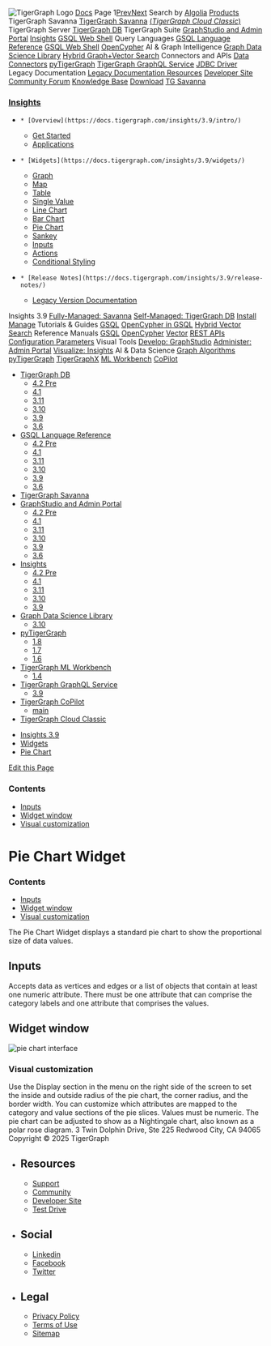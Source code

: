 ![TigerGraph Logo](https://www.tigergraph.com/wp-content/uploads/2020/05/TG_LOGO.svg) [Docs](https://docs.tigergraph.com/home)
Page 1[Prev](https://docs.tigergraph.com/insights/3.9/widgets/pie-chart)[Next](https://docs.tigergraph.com/insights/3.9/widgets/pie-chart)
Search by [Algolia](https://www.algolia.com/docsearch)
[Products](https://docs.tigergraph.com/insights/3.9/widgets/pie-chart)
TigerGraph Savanna
[TigerGraph Savanna](https://docs.tigergraph.com/savanna/main/overview/) [(_TigerGraph Cloud Classic_)](https://docs.tigergraph.com/cloud/main/start/overview)
TigerGraph Server
[TigerGraph DB](https://docs.tigergraph.com/tigergraph-server/4.2/intro/)
TigerGraph Suite
[GraphStudio and Admin Portal](https://docs.tigergraph.com/gui/4.2/intro/) [Insights](https://docs.tigergraph.com/insights/4.2/intro/) [GSQL Web Shell](https://docs.tigergraph.com/tigergraph-server/current/gsql-shell/web)
Query Languages
[GSQL Language Reference](https://docs.tigergraph.com/gsql-ref/4.2/intro/) [GSQL Web Shell](https://docs.tigergraph.com/tigergraph-server/current/gsql-shell/web) [OpenCypher](https://docs.tigergraph.com/gsql-ref/current/opencypher-in-gsql)
AI & Graph Intelligence
[Graph Data Science Library](https://docs.tigergraph.com/graph-ml/3.10/intro/) [Hybrid Graph+Vector Search](https://docs.tigergraph.com/gsql-ref/current/vector/)
Connectors and APIs
[Data Connectors](https://docs.tigergraph.com/tigergraph-server/current/data-loading) [pyTigerGraph](https://docs.tigergraph.com/pytigergraph/1.8/intro/) [TigerGraph GraphQL Service](https://docs.tigergraph.com/graphql/3.9/) [JDBC Driver](https://github.com/tigergraph/ecosys/tree/master/tools/etl/tg-jdbc-driver)
Legacy Documentation
[ Legacy Documentation ](https://docs-legacy.tigergraph.com)
[Resources](https://docs.tigergraph.com/insights/3.9/widgets/pie-chart)
[Developer Site](https://dev.tigergraph.com/) [Community Forum](https://community.tigergraph.com/) [Knowledge Base](https://tigergraph.freshdesk.com/support/solutions)
[Download](https://dl.tigergraph.com)
[ TG Savanna](https://savanna.tgcloud.io)
### [Insights](https://docs.tigergraph.com/insights/3.9/intro/)
  *     * [Overview](https://docs.tigergraph.com/insights/3.9/intro/)
    * [Get Started](https://docs.tigergraph.com/insights/3.9/intro/get-started)
    * [Applications](https://docs.tigergraph.com/insights/3.9/intro/applications)
  *     * [Widgets](https://docs.tigergraph.com/insights/3.9/widgets/)
      * [Graph](https://docs.tigergraph.com/insights/3.9/widgets/graph-widget)
      * [Map](https://docs.tigergraph.com/insights/3.9/widgets/map-widget)
      * [Table](https://docs.tigergraph.com/insights/3.9/widgets/table-widget)
      * [Single Value](https://docs.tigergraph.com/insights/3.9/widgets/single-value)
      * [Line Chart](https://docs.tigergraph.com/insights/3.9/widgets/line-chart)
      * [Bar Chart](https://docs.tigergraph.com/insights/3.9/widgets/bar-chart)
      * [Pie Chart](https://docs.tigergraph.com/insights/3.9/widgets/pie-chart)
      * [Sankey](https://docs.tigergraph.com/insights/3.9/widgets/sankey)
      * [Inputs](https://docs.tigergraph.com/insights/3.9/widgets/inputs)
    * [Actions](https://docs.tigergraph.com/insights/3.9/widgets/actions)
    * [Conditional Styling](https://docs.tigergraph.com/insights/3.9/widgets/conditional-styling)
  *     * [Release Notes](https://docs.tigergraph.com/insights/3.9/release-notes/)
    * [Legacy Version Documentation](https://docs.tigergraph.com/insights/3.9/release-notes/legacy-tg-versions)


Insights 3.9
[Fully-Managed: Savanna](https://docs.tigergraph.com/savanna/main/overview/)
[Self-Managed: TigerGraph DB](https://docs.tigergraph.com/tigergraph-server/4.2/intro/)
[Install](https://docs.tigergraph.com/tigergraph-server/current/getting-started/) [Manage](https://docs.tigergraph.com/tigergraph-server/current/system-management/)
Tutorials & Guides
[GSQL](https://github.com/tigergraph/ecosys/blob/master/tutorials/GSQL.md) [OpenCypher in GSQL](https://github.com/tigergraph/ecosys/blob/master/tutorials/Cypher.md) [Hybrid Vector Search](https://github.com/tigergraph/ecosys/blob/master/tutorials/VectorSearch.md)
Reference Manuals
[GSQL](https://docs.tigergraph.com/gsql-ref/4.2/intro/) [OpenCypher](https://docs.tigergraph.com/gsql-ref/current/opencypher-in-gsql/) [Vector](https://docs.tigergraph.com/gsql-ref/current/vector/) [REST APIs](https://docs.tigergraph.com/tigergraph-server/current/api/) [Configuration Parameters](https://docs.tigergraph.com/tigergraph-server/current/reference/configuration-parameters)
Visual Tools
[Develop: GraphStudio](https://docs.tigergraph.com/gui/4.2/intro/) [Administer: Admin Portal](https://docs.tigergraph.com/gui/4.2/intro/) [Visualize: Insights](https://docs.tigergraph.com/insights/4.2/intro/)
AI & Data Science
[Graph Algorithms](https://docs.tigergraph.com/graph-ml/3.10/intro/) [pyTigerGraph](https://docs.tigergraph.com/pytigergraph/1.8/intro/) [TigerGraphX](https://github.com/tigergraph/ecosys/blob/master/tutorials/TigerGraphX.md) [ML Workbench](https://docs.tigergraph.com/ml-workbench/1.4/intro/) [CoPilot](https://docs.tigergraph.com/tg-copilot/intro/)
  * [TigerGraph DB](https://docs.tigergraph.com/tigergraph-server/4.2/intro/)
    * [4.2 Pre](https://docs.tigergraph.com/tigergraph-server/4.2/intro/)
    * [4.1](https://docs.tigergraph.com/tigergraph-server/4.1/intro/)
    * [3.11](https://docs.tigergraph.com/tigergraph-server/3.11/intro/)
    * [3.10](https://docs.tigergraph.com/tigergraph-server/3.10/intro/)
    * [3.9](https://docs.tigergraph.com/tigergraph-server/3.9/intro/)
    * [3.6](https://docs.tigergraph.com/tigergraph-server/3.6/intro/)
  * [GSQL Language Reference](https://docs.tigergraph.com/gsql-ref/4.2/intro/)
    * [4.2 Pre](https://docs.tigergraph.com/gsql-ref/4.2/intro/)
    * [4.1](https://docs.tigergraph.com/gsql-ref/4.1/intro/)
    * [3.11](https://docs.tigergraph.com/gsql-ref/3.11/intro/)
    * [3.10](https://docs.tigergraph.com/gsql-ref/3.10/intro/)
    * [3.9](https://docs.tigergraph.com/gsql-ref/3.9/intro/)
    * [3.6](https://docs.tigergraph.com/gsql-ref/3.6/intro/intro)
  * [TigerGraph Savanna](https://docs.tigergraph.com/savanna/main/overview/)
  * [GraphStudio and Admin Portal](https://docs.tigergraph.com/gui/4.2/intro/)
    * [4.2 Pre](https://docs.tigergraph.com/gui/4.2/intro/)
    * [4.1](https://docs.tigergraph.com/gui/4.1/intro/)
    * [3.11](https://docs.tigergraph.com/gui/3.11/intro/)
    * [3.10](https://docs.tigergraph.com/gui/3.10/intro/)
    * [3.9](https://docs.tigergraph.com/gui/3.9/intro/)
    * [3.6](https://docs.tigergraph.com/gui/3.6/graphstudio/overview)
  * [Insights](https://docs.tigergraph.com/insights/4.2/intro/)
    * [4.2 Pre](https://docs.tigergraph.com/insights/4.2/intro/)
    * [4.1](https://docs.tigergraph.com/insights/4.1/intro/)
    * [3.11](https://docs.tigergraph.com/insights/3.11/intro/)
    * [3.10](https://docs.tigergraph.com/insights/3.10/intro/)
    * [3.9](https://docs.tigergraph.com/insights/3.9/intro/)
  * [Graph Data Science Library](https://docs.tigergraph.com/graph-ml/3.10/intro/)
    * [3.10](https://docs.tigergraph.com/graph-ml/3.10/intro/)
  * [pyTigerGraph](https://docs.tigergraph.com/pytigergraph/1.8/intro/)
    * [1.8](https://docs.tigergraph.com/pytigergraph/1.8/intro/)
    * [1.7](https://docs.tigergraph.com/pytigergraph/1.7/intro/)
    * [1.6](https://docs.tigergraph.com/pytigergraph/1.6/intro/)
  * [TigerGraph ML Workbench](https://docs.tigergraph.com/ml-workbench/1.4/intro/)
    * [1.4](https://docs.tigergraph.com/ml-workbench/1.4/intro/)
  * [TigerGraph GraphQL Service](https://docs.tigergraph.com/graphql/3.9/)
    * [3.9](https://docs.tigergraph.com/graphql/3.9/)
  * [TigerGraph CoPilot](https://docs.tigergraph.com/tg-copilot/intro/)
    * [main](https://docs.tigergraph.com/tg-copilot/intro/)
  * [TigerGraph Cloud Classic](https://docs.tigergraph.com/cloud/main/start/overview)


[](https://docs.tigergraph.com/home/)
  * [Insights 3.9](https://docs.tigergraph.com/insights/3.9/intro/)
  * [Widgets](https://docs.tigergraph.com/insights/3.9/widgets/)
  * [Pie Chart](https://docs.tigergraph.com/insights/3.9/widgets/pie-chart)


[Edit this Page](https://github.com/tigergraph/insights-docs/edit/3.9/modules/widgets/pages/pie-chart.adoc)
### Contents
  * [Inputs](https://docs.tigergraph.com/insights/3.9/widgets/pie-chart#_inputs)
  * [Widget window](https://docs.tigergraph.com/insights/3.9/widgets/pie-chart#_widget_window)
  * [Visual customization](https://docs.tigergraph.com/insights/3.9/widgets/pie-chart#_visual_customization)


# Pie Chart Widget
### Contents
  * [Inputs](https://docs.tigergraph.com/insights/3.9/widgets/pie-chart#_inputs)
  * [Widget window](https://docs.tigergraph.com/insights/3.9/widgets/pie-chart#_widget_window)
  * [Visual customization](https://docs.tigergraph.com/insights/3.9/widgets/pie-chart#_visual_customization)


The Pie Chart Widget displays a standard pie chart to show the proportional size of data values.
## [](https://docs.tigergraph.com/insights/3.9/widgets/pie-chart#_inputs)Inputs
Accepts data as vertices and edges or a list of objects that contain at least one numeric attribute. There must be one attribute that can comprise the category labels and one attribute that comprises the values.
## [](https://docs.tigergraph.com/insights/3.9/widgets/pie-chart#_widget_window)Widget window
![pie chart interface](https://docs.tigergraph.com/insights/3.9/widgets/_images/pie-chart-interface.png)
### [](https://docs.tigergraph.com/insights/3.9/widgets/pie-chart#_visual_customization)Visual customization
Use the Display section in the menu on the right side of the screen to set the inside and outside radius of the pie chart, the corner radius, and the border width.
You can customize which attributes are mapped to the category and value sections of the pie slices. Values must be numeric.
The pie chart can be adjusted to show as a Nightingale chart, also known as a polar rose diagram.
3 Twin Dolphin Drive, Ste 225 Redwood City, CA 94065 
Copyright © 2025 TigerGraph
  * ## Resources
    * [Support](https://www.tigergraph.com/support/)
    * [Community](https://community.tigergraph.com/)
    * [Developer Site](https://dev.tigergraph.com/)
    * [Test Drive](https://testdrive.tigergraph.com/)
  * ## Social
    * [Linkedin](https://www.linkedin.com/company/tigergraph/)
    * [Facebook](https://www.facebook.com/TigerGraphDB/)
    * [Twitter](https://twitter.com/tigergraphdb)
  * ## Legal
    * [Privacy Policy](https://www.tigergraph.com/privacy-policy/)
    * [Terms of Use](https://www.tigergraph.com/terms/)
    * [Sitemap](https://docs.tigergraph.com/sitemap.xml)


